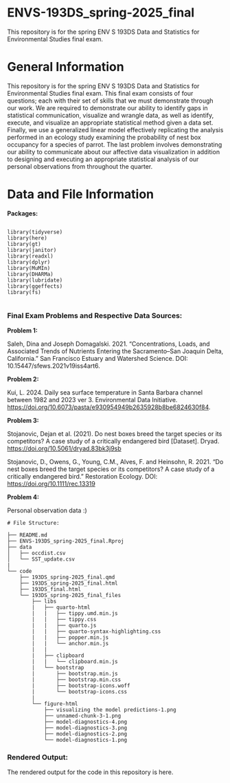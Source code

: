 # ENVS-193DS_spring-2025_final

This repository is for the spring ENV S 193DS Data and Statistics for Environmental 
Studies final exam. 

# General Information

This repository is for the spring ENV S 193DS Data and Statistics for Environmental 
Studies final exam. This final exam consists of four questions; each with their 
set of skills that we must demonstrate through our work. We are required to 
demonstrate our ability to identify gaps in statistical communication, visualize
and wrangle data, as well as identify, execute, and visualize an appropriate 
statistical method given a data set. Finally, we use a generalized linear model 
effectively replicating the analysis performed in an ecology study examining the
probability of nest box occupancy for a species of parrot. The last problem 
involves demonstrating our ability to communicate about our affective data 
visualization in addition to designing and executing an appropriate statistical 
analysis of our personal observations from throughout the quarter. 

# Data and File Information 

**Packages:** 

```{r, message=FALSE}

library(tidyverse)
library(here)
library(gt)
library(janitor)
library(readxl)
library(dplyr)
library(MuMIn)
library(DHARMa)
library(lubridate)
library(ggeffects)
library(fs)


```

### Final Exam Problems and Respective Data Sources: 

**Problem 1:** 

Saleh, Dina and Joseph Domagalski. 2021. “Concentrations, Loads, and 
Associated Trends of Nutrients Entering the Sacramento–San Joaquin Delta, 
California.” San Francisco Estuary and Watershed Science. 
DOI: 10.15447/sfews.2021v19iss4art6.

**Problem 2:**

Kui, L. 2024. Daily sea surface temperature in Santa Barbara channel between 
1982 and 2023 ver 3. Environmental Data Initiative. 
https://doi.org/10.6073/pasta/e930954949b2635928b8be6824630f84.

**Problem 3:**

Stojanovic, Dejan et al. (2021). Do nest boxes breed the target species or its 
competitors? A case study of a critically endangered bird [Dataset]. 
Dryad. https://doi.org/10.5061/dryad.83bk3j9sb

Stojanovic, D., Owens, G., Young, C.M., Alves, F. and Heinsohn, R. 2021. 
“Do nest boxes breed the target species or its competitors? A case study of a 
critically endangered bird.” Restoration Ecology. 
DOI: https://doi.org/10.1111/rec.13319

**Problem 4:**

Personal observation data :)
```
# File Structure:

├── README.md
├── ENVS-193DS_spring-2025_final.Rproj
├── data
│   ├── occdist.csv
│   └── SST_update.csv
|
└── code
    ├── 193DS_spring-2025_final.qmd
    ├── 193DS_spring-2025_final.html
    ├── 193DS_final.html
    └── 193DS_spring-2025_final_files
        ├── libs
        |   ├── quarto-html
        |   |   ├── tippy.umd.min.js
        |   |   ├── tippy.css
        |   |   ├── quarto.js
        |   |   ├── quarto-syntax-highlighting.css
        |   |   ├── popper.min.js
        |   |   └── anchor.min.js
        |   |
        |   ├── clipboard
        |   |   └── clipboard.min.js
        |   └── bootstrap
        |       ├── bootstrap.min.js
        |       ├── bootstrap.min.css
        |       ├── bootstrap-icons.woff
        |       └── bootstrap-icons.css
        |
        └── figure-html
            ├── visualizing the model predictions-1.png 
            ├── unnamed-chunk-3-1.png
            ├── model-diagnostics-4.png
            ├── model-diagnostics-3.png
            ├── model-diagnostics-2.png
            └── model-diagnostics-1.png
```            

### Rendered Output: 

The rendered output for the code in this repository is here.


        
        
        


